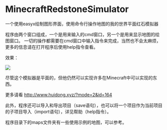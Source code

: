 # MinecraftRedstoneSimulator
一个使用easyx绘制图形界面，使用命令行操作地图的我的世界平面红石模拟器

程序由两个窗口组成，一个是用来输入的cmd窗口，另一个是用来显示地图的绘图窗口。
一切的操作都需要在cmd窗口中输入指令来完成，当然也不会太麻烦，更多的信息请在打开程序后使用help指令查看。


效果：

![](https://github.com/zouhuidong/MinecraftRedstoneSimulator/blob/main/screenshots/light.png)

尽管这个模拟器是平面的，但他仍然可以实现许多在Minecraft中可以实现的东西。

更多请看 http://www.huidong.xyz/?mode=2&id=164

此外，程序还可以导入和导出项目（save语句），也可以将一个项目作为当前项目的子项目导入（import语句），详见帮助（help指令）。

程序目录下的maps文件夹有一些使用示例的地图，可以参考。
